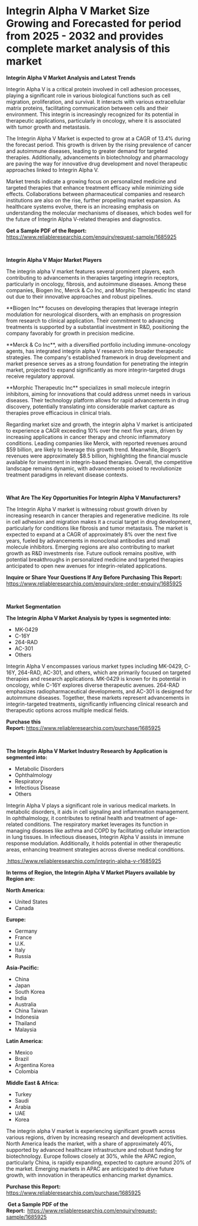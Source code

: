 <p><h1>Integrin Alpha V Market Size Growing and Forecasted for period from 2025 - 2032 and provides complete market analysis of this market</h1></p><p><strong>Integrin Alpha V Market Analysis and Latest Trends</strong></p>
<p><p>Integrin Alpha V is a critical protein involved in cell adhesion processes, playing a significant role in various biological functions such as cell migration, proliferation, and survival. It interacts with various extracellular matrix proteins, facilitating communication between cells and their environment. This integrin is increasingly recognized for its potential in therapeutic applications, particularly in oncology, where it is associated with tumor growth and metastasis.</p><p>The Integrin Alpha V Market is expected to grow at a CAGR of 13.4% during the forecast period. This growth is driven by the rising prevalence of cancer and autoimmune diseases, leading to greater demand for targeted therapies. Additionally, advancements in biotechnology and pharmacology are paving the way for innovative drug development and novel therapeutic approaches linked to Integrin Alpha V. </p><p>Market trends indicate a growing focus on personalized medicine and targeted therapies that enhance treatment efficacy while minimizing side effects. Collaborations between pharmaceutical companies and research institutions are also on the rise, further propelling market expansion. As healthcare systems evolve, there is an increasing emphasis on understanding the molecular mechanisms of diseases, which bodes well for the future of Integrin Alpha V-related therapies and diagnostics.</p></p>
<p><strong>Get a Sample PDF of the Report:&nbsp;</strong> <a href="https://www.reliableresearchiq.com/enquiry/request-sample/1685925?utm_campaign=3095&utm_medium=2&utm_source=Github&utm_content=ia&utm_term=19042025&utm_id=integrin-alpha-v">https://www.reliableresearchiq.com/enquiry/request-sample/1685925</a></p>
<p>&nbsp;</p>
<p><strong>Integrin Alpha V Major Market Players</strong></p>
<p><p>The integrin alpha V market features several prominent players, each contributing to advancements in therapies targeting integrin receptors, particularly in oncology, fibrosis, and autoimmune diseases. Among these companies, Biogen Inc, Merck & Co Inc, and Morphic Therapeutic Inc stand out due to their innovative approaches and robust pipelines.</p><p>**Biogen Inc** focuses on developing therapies that leverage integrin modulation for neurological disorders, with an emphasis on progression from research to clinical application. Their commitment to advancing treatments is supported by a substantial investment in R&D, positioning the company favorably for growth in precision medicine.</p><p>**Merck & Co Inc**, with a diversified portfolio including immune-oncology agents, has integrated integrin alpha V research into broader therapeutic strategies. The company's established framework in drug development and market presence serves as a strong foundation for penetrating the integrin market, projected to expand significantly as more integrin-targeted drugs receive regulatory approval.</p><p>**Morphic Therapeutic Inc** specializes in small molecule integrin inhibitors, aiming for innovations that could address unmet needs in various diseases. Their technology platform allows for rapid advancements in drug discovery, potentially translating into considerable market capture as therapies prove efficacious in clinical trials.</p><p>Regarding market size and growth, the integrin alpha V market is anticipated to experience a CAGR exceeding 10% over the next five years, driven by increasing applications in cancer therapy and chronic inflammatory conditions. Leading companies like Merck, with reported revenues around $59 billion, are likely to leverage this growth trend. Meanwhile, Biogen’s revenues were approximately $8.5 billion, highlighting the financial muscle available for investment in integrin-based therapies. Overall, the competitive landscape remains dynamic, with advancements poised to revolutionize treatment paradigms in relevant disease contexts.</p></p>
<p>&nbsp;</p>
<p><strong>What Are The Key Opportunities For Integrin Alpha V Manufacturers?</strong></p>
<p><p>The Integrin Alpha V market is witnessing robust growth driven by increasing research in cancer therapies and regenerative medicine. Its role in cell adhesion and migration makes it a crucial target in drug development, particularly for conditions like fibrosis and tumor metastasis. The market is expected to expand at a CAGR of approximately 8% over the next five years, fueled by advancements in monoclonal antibodies and small molecule inhibitors. Emerging regions are also contributing to market growth as R&D investments rise. Future outlook remains positive, with potential breakthroughs in personalized medicine and targeted therapies anticipated to open new avenues for integrin-related applications.</p></p>
<p><strong>Inquire or Share Your Questions If Any Before Purchasing This Report:</strong> <a href="https://www.reliableresearchiq.com/enquiry/pre-order-enquiry/1685925?utm_campaign=3095&utm_medium=2&utm_source=Github&utm_content=ia&utm_term=19042025&utm_id=integrin-alpha-v">https://www.reliableresearchiq.com/enquiry/pre-order-enquiry/1685925</a></p>
<p>&nbsp;</p>
<p><strong>Market Segmentation</strong></p>
<p><strong>The Integrin Alpha V Market Analysis by types is segmented into:</strong></p>
<p><ul><li>MK-0429</li><li>C-16Y</li><li>264-RAD</li><li>AC-301</li><li>Others</li></ul></p>
<p><p>Integrin Alpha V encompasses various market types including MK-0429, C-16Y, 264-RAD, AC-301, and others, which are primarily focused on targeted therapies and research applications. MK-0429 is known for its potential in oncology, while C-16Y explores diverse therapeutic avenues. 264-RAD emphasizes radiopharmaceutical developments, and AC-301 is designed for autoimmune diseases. Together, these markets represent advancements in integrin-targeted treatments, significantly influencing clinical research and therapeutic options across multiple medical fields.</p></p>
<p><strong>Purchase this Report:&nbsp;</strong><a href="https://www.reliableresearchiq.com/purchase/1685925?utm_campaign=3095&utm_medium=2&utm_source=Github&utm_content=ia&utm_term=19042025&utm_id=integrin-alpha-v">https://www.reliableresearchiq.com/purchase/1685925</a></p>
<p>&nbsp;</p>
<p><strong>The Integrin Alpha V Market Industry Research by Application is segmented into:</strong></p>
<p><ul><li>Metabolic Disorders</li><li>Ophthalmology</li><li>Respiratory</li><li>Infectious Disease</li><li>Others</li></ul></p>
<p><p>Integrin Alpha V plays a significant role in various medical markets. In metabolic disorders, it aids in cell signaling and inflammation management. In ophthalmology, it contributes to retinal health and treatment of age-related conditions. The respiratory market leverages its function in managing diseases like asthma and COPD by facilitating cellular interaction in lung tissues. In infectious diseases, Integrin Alpha V assists in immune response modulation. Additionally, it holds potential in other therapeutic areas, enhancing treatment strategies across diverse medical conditions.</p></p>
<p><a href="https://www.reliableresearchiq.com/integrin-alpha-v-r1685925?utm_campaign=3095&utm_medium=2&utm_source=Github&utm_content=ia&utm_term=19042025&utm_id=integrin-alpha-v">&nbsp;https://www.reliableresearchiq.com/integrin-alpha-v-r1685925</a></p>
<p><strong>In terms of Region, the Integrin Alpha V Market Players available by Region are:</strong></p>
<p>
    <p> <strong> North America: </strong>
        <ul>
            <li>United States</li>
            <li>Canada</li>
        </ul>
        </p> 
    <p> <strong> Europe: </strong>
        <ul>
            <li>Germany</li>
            <li>France</li>
            <li>U.K.</li>
            <li>Italy</li>
            <li>Russia</li>
        </ul>
        </p> 
    <p> <strong> Asia-Pacific: </strong>
        <ul>
            <li>China</li>
            <li>Japan</li>
            <li>South Korea</li>
            <li>India</li>
            <li>Australia</li>
            <li>China Taiwan</li>
            <li>Indonesia</li>
            <li>Thailand</li>
            <li>Malaysia</li>
        </ul>
        </p> 
    <p> <strong> Latin America: </strong>
        <ul>
            <li>Mexico</li>
            <li>Brazil</li>
            <li>Argentina Korea</li>
            <li>Colombia</li>
        </ul>
        </p> 
    <p> <strong> Middle East & Africa: </strong>
        <ul>
            <li>Turkey</li>
            <li>Saudi</li>
            <li>Arabia</li>
            <li>UAE</li>
            <li>Korea</li>
        </ul>
    </p>
    </p>
<p><p>The integrin alpha V market is experiencing significant growth across various regions, driven by increasing research and development activities. North America leads the market, with a share of approximately 40%, supported by advanced healthcare infrastructure and robust funding for biotechnology. Europe follows closely at 30%, while the APAC region, particularly China, is rapidly expanding, expected to capture around 20% of the market. Emerging markets in APAC are anticipated to drive future growth, with innovation in therapeutics enhancing market dynamics.</p></p>
<p><strong>Purchase this Report: </strong><a href="https://www.reliableresearchiq.com/purchase/1685925?utm_campaign=3095&utm_medium=2&utm_source=Github&utm_content=ia&utm_term=19042025&utm_id=integrin-alpha-v">https://www.reliableresearchiq.com/purchase/1685925</a></p>
<p>&nbsp;<strong>Get a Sample PDF of the Report:&nbsp;&nbsp;</strong><a href="https://www.reliableresearchiq.com/enquiry/request-sample/1685925?utm_campaign=3095&utm_medium=2&utm_source=Github&utm_content=ia&utm_term=19042025&utm_id=integrin-alpha-v">https://www.reliableresearchiq.com/enquiry/request-sample/1685925</a></p>
<p><strong></strong></p>
<p><p></p><p></p><p></p></p>
